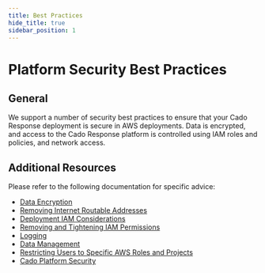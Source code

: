 ```yaml
---
title: Best Practices
hide_title: true
sidebar_position: 1
---
```


# Platform Security Best Practices

## General
We support a number of security best practices to ensure that your Cado Response deployment is secure in AWS deployments.
Data is encrypted, and access to the Cado Response platform is controlled using IAM roles and policies, and network access.


## Additional Resources
Please refer to the following documentation for specific advice:
* [Data Encryption](/cado-response/deploy/aws/security/data-encryption-overview)
* [Removing Internet Routable Addresses](/cado-response/deploy/aws/networking/internet-routable-addresses)
* [Deployment IAM Considerations](/cado-response/deploy/aws/iam/deployment-iam-considerations)
* [Removing and Tightening IAM Permissions](/cado-response/deploy/aws/iam/tightening-iam)
* [Logging](/cado-response/deploy/aws/security/logging)
* [Data Management](/cado-response/manage/data)
* [Restricting Users to Specific AWS Roles and Projects](/cado-response/manage/users-authentication/users#managing-groups)
* [Cado Platform Security](/cado-response/manage/platform-security)
